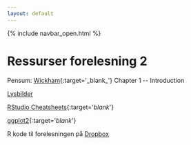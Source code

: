 ```yaml
---
layout: default
---
```

{% include navbar_open.html %}

# Ressurser forelesning 2

Pensum: [Wickham]([https://uit.instructure.com/files/1421071/download?download_frd=1](https://r4ds.had.co.nz/introduction.html)){:target='_blank_'} Chapter 1 -- Introduction

[Lysbilder]([https://www.dropbox.com/s/jbwvm6yiskz32la/F1_sok1004_h22.pdf?dl=0](https://www.dropbox.com/s/40vo7337hqj2rhv/F2_sok1004_h22.pdf?dl=0))

[RStudio Cheatsheets](https://www.rstudio.com/resources/cheatsheets/){:target='_blank_'}

[ggplot2](https://ggplot2.tidyverse.org/index.html){:target='_blank_'}

R kode til forelesningen på [Dropbox](https://www.dropbox.com/s/vfei9gs3herzost/F2_R_kode_morley.R?dl=0)
